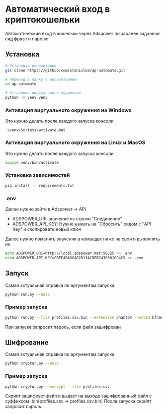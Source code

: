 # Автоматический вход в криптокошельки
Автоматический вход в кошельки через Adspower по заранее заданной сид фразе и паролю

## Установка
```bash
# Установка репозитория
git clone https://github.com/stanisloe/ap-automate.git

# Переход в папку с репозиторием
cd ap-automate

# Установка виртуального окружения
python -m venv venv
```

### Активация виртуального окружения на Windows
Это нужно делать после каждого запуска консоли
```commandline
.\venv\Scripts\activate.bat
```

### Активация виртуального окружения на Linux и MacOS
Это нужно делать после каждого запуска консоли
```bash
source venv/bin/activate
```

### Установка зависимостей
```bash
pip install -r requirements.txt
```

### .env
Далее нужно зайти в Adspower -> API 
- ADSPOWER_URI: значение из строки  "Соединение"
- ADSPOWER_API_KEY: Нужно нажать на "Сбросить" рядом с "API Key" и скопировать новый ключ

Далее нужно поменять значения в командах ниже на свои и выполнить их
```bash
echo ADSPOWER_URI=http://local.adspower.net:50325 >> .env
echo ADSPOWER_API_KEY=FBFE4BA3CA82D13AC5EB743F001CC4C9 >> .env
```


## Запуск
Самая актуальная справка по аргументам запуска

```bash
python run.py --help
```

### Пример запуска
```bash
python run.py --file profiles.csv.bin --extension phantom --extId bfnaelmomeimhlpmgjnjophhpkkoljpa
```
При запуске запросит пароль, если файл зашифрован


## Шифрование
Самая актуальная справка по аргументам запуска

```bash
python cryptor.py --help
```

### Пример запуска
```bash
python cryptor.py --encrypt --file profiles.csv
```
Скрипт зашифрует файл и выдаст на выходе зашифрованный файл с суффиксом .bin(profiles.csv -> profiles.csv.bin)
После запуска скрипт запросит пароль.
